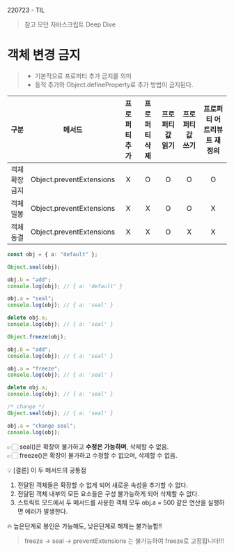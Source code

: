 220723 - TIL

> 참고 모던 자바스크립트 Deep Dive

# 객체 변경 금지

> - 기본적으로 프로퍼티 추가 금지를 의미
> - 동적 추가와 Object.defineProperty로 추가 방법이 금지된다.

|      구분      |          메서드          | 프로퍼티 추가 | 프로퍼티 삭제 | 프로퍼티 값 읽기 | 프로퍼티 값 쓰기 | 프로퍼티 어트리뷰트 재정의 |
| :------------: | :----------------------: | :-----------: | :-----------: | :--------------: | :--------------: | :------------------------: |
| 객체 확장 금지 | Object.preventExtensions |       X       |       O       |        O         |        O         |             O              |
|   객체 밀봉    | Object.preventExtensions |       X       |       X       |        O         |        O         |             X              |
|   객체 동결    | Object.preventExtensions |       X       |       X       |        O         |        X         |             X              |

```js
const obj = { a: "default" };

Object.seal(obj);

obj.b = "add";
console.log(obj); // { a: 'default' }

obj.a = "seal";
console.log(obj); // { a: 'seal' }

delete obj.a;
console.log(obj); // { a: 'seal' }

Object.freeze(obj);

obj.b = "add";
console.log(obj); // { a: 'seal' }

obj.a = "freeze";
console.log(obj); // { a: 'seal' }

delete obj.a;
console.log(obj); // { a: 'seal' }

/* change */
Object.seal(obj); // { a: 'seal' }

obj.a = "change seal";
console.log(obj);
```

👉🏻 seal()은 확장이 불가하고 **수정은 가능하며**, 삭제할 수 없음.  
👉🏻 freeze()은 확장이 불가하고 수정할 수 없으며, 삭제할 수 없음.

💡 [결론] 이 두 메서드의 공통점

1. 전달된 객체들은 확장할 수 없게 되어 새로운 속성을 추가할 수 없다.
2. 전달된 객체 내부의 모든 요소들은 구성 불가능하게 되어 삭제할 수 없다.
3. 스트릭트 모드에서 두 메서드를 사용한 객체 모두 obj.a = 500 같은 연산을 실행하면 에러가 발생한다.

🔥 높은단계로 봉인은 가능해도, 낮은단계로 해제는 불가능함!!

> freeze -> seal -> preventExtensions 는 불가능하여 freeze로 고정됩니다!!!

